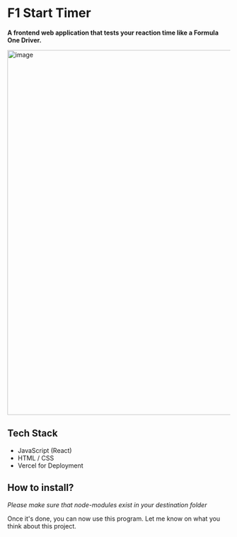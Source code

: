 # F1 Start Timer

**A frontend web application that tests your reaction time like a Formula One Driver.**

<img width="1326" height="825" alt="image" src="https://github.com/user-attachments/assets/e79510a9-48e2-44fa-a717-35f024a46587" />

## Tech Stack
- JavaScript (React)
- HTML / CSS
- Vercel for Deployment

## How to install?
*Please make sure that node-modules exist in your destination folder*

Once it's done, you can now use this program. Let me know on what you think about this project.
